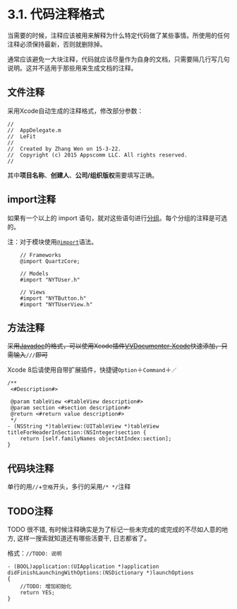 # 3.1. 代码注释格式

当需要的时候，注释应该被用来解释为什么特定代码做了某些事情。所使用的任何注释必须保持最新，否则就删除掉。

通常应该避免一大块注释，代码就应该尽量作为自身的文档，只需要隔几行写几句说明。这并不适用于那些用来生成文档的注释。

## **文件注释**

采用Xcode自动生成的注释格式，修改部分参数：

```text
//
//  AppDelegate.m
//  LeFit
//
//  Created by Zhang Wen on 15-3-22.
//  Copyright (c) 2015 Appscomm LLC. All rights reserved.
//
```

其中**项目名称**、**创建人**、**公司/组织版权**需要填写正确。

## **import注释**

如果有一个以上的 import 语句，就对这些语句进行[分组](https://ashfurrow.com/blog/structuring-modern-objective-c/#grouping-import-statements)。每个分组的注释是可选的。

注：对于模块使用[`@import`](http://clang.llvm.org/docs/Modules.html#using-modules)语法。

```text
    // Frameworks
    @import QuartzCore;

    // Models
    #import "NYTUser.h"

    // Views
    #import "NYTButton.h"
    #import "NYTUserView.h"
```

## **方法注释**

~~采用~~[~~Javadoc~~](https://en.wikipedia.org/wiki/Javadoc)~~的格式，可以使用Xcode插件~~[~~VVDocumenter-Xcode~~](https://github.com/onevcat/VVDocumenter-Xcode)~~快速添加，只需输入~~`///`~~即可~~

Xcode 8后请使用自带扩展插件，快捷键`Option`＋`Command`＋`／`

```text
/**
 <#Description#>

 @param tableView <#tableView description#>
 @param section <#section description#>
 @return <#return value description#>
 */
- (NSString *)tableView:(UITableView *)tableView titleForHeaderInSection:(NSInteger)section {
    return [self.familyNames objectAtIndex:section];
}
```

## **代码块注释**

单行的用`//`+`空格`开头，多行的采用`/* */`注释

## **TODO注释**

TODO 很不错, 有时候注释确实是为了标记一些未完成的或完成的不尽如人意的地方, 这样一搜索就知道还有哪些活要干, 日志都省了。

格式：`//TODO: 说明`

```text
- (BOOL)application:(UIApplication *)application didFinishLaunchingWithOptions:(NSDictionary *)launchOptions
{
    //TODO: 增加初始化
    return YES;
}
```

